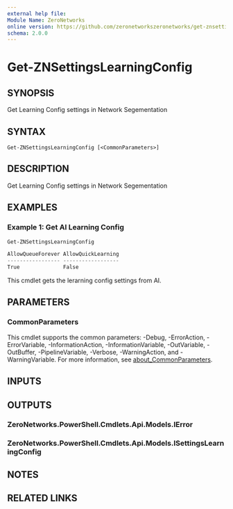 ```yaml
---
external help file:
Module Name: ZeroNetworks
online version: https://github.com/zeronetworkszeronetworks/get-znsettingslearningconfig
schema: 2.0.0
---
```


# Get-ZNSettingsLearningConfig

## SYNOPSIS
Get Learning Config settings in Network Segementation

## SYNTAX

```
Get-ZNSettingsLearningConfig [<CommonParameters>]
```

## DESCRIPTION
Get Learning Config settings in Network Segementation

## EXAMPLES

### Example 1: Get AI Learning Config
```powershell
Get-ZNSettingsLearningConfig

AllowQueueForever AllowQuickLearning
----------------- ------------------
True              False
```

This cmdlet gets the lerarning config settings from AI.

## PARAMETERS

### CommonParameters
This cmdlet supports the common parameters: -Debug, -ErrorAction, -ErrorVariable, -InformationAction, -InformationVariable, -OutVariable, -OutBuffer, -PipelineVariable, -Verbose, -WarningAction, and -WarningVariable. For more information, see [about_CommonParameters](http://go.microsoft.com/fwlink/?LinkID=113216).

## INPUTS

## OUTPUTS

### ZeroNetworks.PowerShell.Cmdlets.Api.Models.IError

### ZeroNetworks.PowerShell.Cmdlets.Api.Models.ISettingsLearningConfig

## NOTES

## RELATED LINKS


